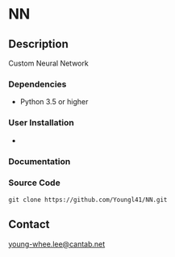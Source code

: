 # NN

## Description
Custom Neural Network

### Dependencies
- Python 3.5 or higher

### User Installation
-

### Documentation

### Source Code
    git clone https://github.com/Youngl41/NN.git

## Contact
young-whee.lee@cantab.net